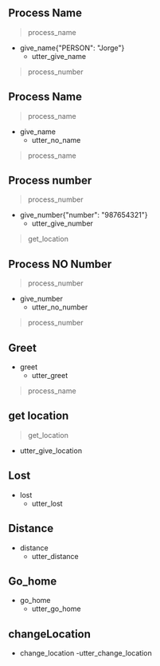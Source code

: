 ## Process Name
> process_name
* give_name{"PERSON": "Jorge"}
    - utter_give_name
> process_number

## Process Name
> process_name
* give_name
    - utter_no_name
> process_name

## Process number
> process_number
* give_number{"number": "987654321"}
    - utter_give_number
> get_location
## Process NO Number
> process_number
* give_number
    - utter_no_number
>process_number


## Greet
* greet
    - utter_greet
> process_name

## get location
>get_location
- utter_give_location

## Lost
* lost
    - utter_lost
    

## Distance
* distance
    - utter_distance


## Go_home
* go_home
    - utter_go_home

## changeLocation
* change_location
    -utter_change_location